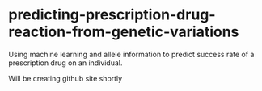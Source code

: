# predicting-prescription-drug-reaction-from-genetic-variations
Using machine learning and allele information to predict success rate of a prescription drug on an individual. 

Will be creating github site shortly
